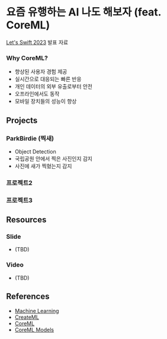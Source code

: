 # 요즘 유행하는 AI 나도 해보자 (feat. CoreML)

[Let's Swift 2023](https://letswift.kr/2023) 발표 자료

### Why CoreML?

- 향상된 사용자 경험 제공
- 실시간으로 대응되는 빠른 반응
- 개인 데이터의 외부 유출로부터 안전
- 오프라인에서도 동작
- 모바일 장치들의 성능이 향상

## Projects

### ParkBirdie (찍새)
- Object Detection
- 국립공원 안에서 찍은 사진인지 감지
- 사진에 새가 찍혔는지 감지

### 프로젝트2

### 프로젝트3

## Resources

### Slide
- (TBD)
### Video
- (TBD)

## References
- [Machine Learning
](https://developer.apple.com/kr/machine-learning)
- [CreateML](https://developer.apple.com/kr/machine-learning/create-ml/)
- [CoreML](https://developer.apple.com/kr/machine-learning/core-ml/)
- [CoreML Models](https://developer.apple.com/kr/machine-learning/models/)